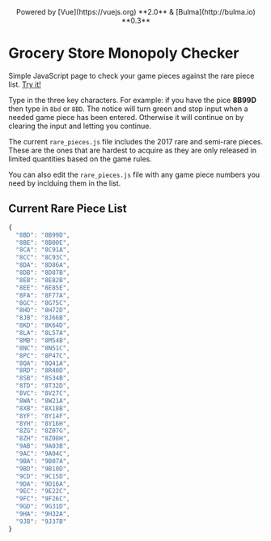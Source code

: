 <div align="center">
Powered by [Vue](https://vuejs.org) **2.0** & [Bulma](http://bulma.io) **0.3**
</div>

# Grocery Store Monopoly Checker

Simple JavaScript page to check your game pieces against the rare piece list. [Try it!](http://peltedvenom.com/grocery_store_monopoly/)

Type in the three key characters. For example: if you have the pice **8B99D** then type in `8bd` or `8BD`. The notice will turn green and stop input when a needed game piece has been entered. Otherwise it will continue on by clearing the input and letting you continue.

The current `rare_pieces.js` file includes the 2017 rare and semi-rare pieces. These are the ones that are hardest to acquire as they are only released in limited quantities based on the game rules.

You can also edit the `rare_pieces.js` file with any game piece numbers you need by inclduing them in the list.

## Current Rare Piece List

```javascript
{
  "8BD": "8B99D",
  "8BE": "8B00E",
  "8CA": "8C91A",
  "8CC": "8C93C",
  "8DA": "8D86A",
  "8DB": "8D87B",
  "8EB": "8E82B",
  "8EE": "8E85E",
  "8FA": "8F77A",
  "8GC": "8G75C",
  "8HD": "8H72D",
  "8JB": "8J66B",
  "8KD": "8K64D",
  "8LA": "8L57A",
  "8MB": "8M54B",
  "8NC": "8N51C",
  "8PC": "8P47C",
  "8QA": "8Q41A",
  "8RD": "8R40D",
  "8SB": "8S34B",
  "8TD": "8T32D",
  "8VC": "8V27C",
  "8WA": "8W21A",
  "8XB": "8X18B",
  "8YF": "8Y14F",
  "8YH": "8Y16H",
  "8ZG": "8Z07G",
  "8ZH": "8Z08H",
  "9AB": "9A03B",
  "9AC": "9A04C",
  "9BA": "9B07A",
  "9BD": "9B10D",
  "9CD": "9C15D",
  "9DA": "9D16A",
  "9EC": "9E22C",
  "9FC": "9F26C",
  "9GD": "9G31D",
  "9HA": "9H32A",
  "9JB": "9J37B"
}
```
